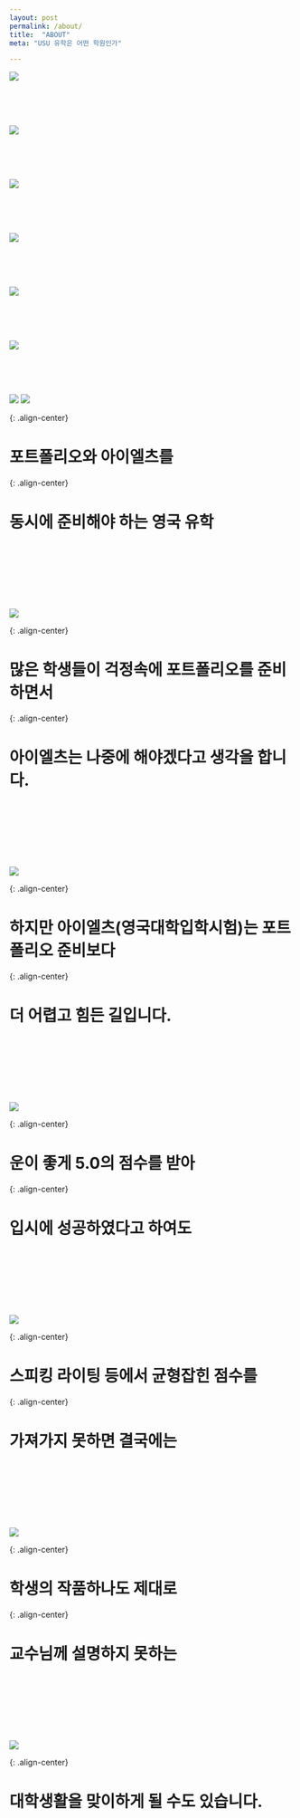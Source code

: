 ```yaml
---
layout: post
permalink: /about/
title:  "ABOUT"
meta: "USU 유학은 어떤 학원인가"

---
```



<img src="{{ site.baseurl }}/images/aboutil/about1.png" class="alone image">

<br><br><br>


<img src="{{ site.baseurl }}/images/aboutil/about2.png" class="alone image">

<br><br><br>


<img src="{{ site.baseurl }}/images/aboutil/about3.png" class="alone image">

<br><br><br>


<img src="{{ site.baseurl }}/images/aboutil/about4.png" class="alone image">

<br><br><br>


<img src="{{ site.baseurl }}/images/aboutil/about5.png" class="alone image">

<br><br><br>

<img src="{{ site.baseurl }}/images/aboutil/about6.png" class="alone image">


<br><br><br>

<img src="{{ site.baseurl }}/images/aboutil/about7.png" class="alone image">

<img src="{{ site.baseurl }}/images/about/pic1.jpg" class="content image">

{: .align-center}
# 포트폴리오와 아이엘츠를  

{: .align-center}
# 동시에 준비해야 하는 영국 유학

<br><br><br><br><br><br>


<img src="{{ site.baseurl }}/images/about/pic2.jpg" class="content image">

{: .align-center}
# 많은 학생들이 걱정속에 포트폴리오를 준비하면서  

{: .align-center}
# 아이엘츠는 나중에 해야겠다고 생각을 합니다.

<br><br><br><br><br><br>

<img src="{{ site.baseurl }}/images/about/pic3.jpg" class="content image">

{: .align-center}
# 하지만 아이엘츠(영국대학입학시험)는 포트폴리오 준비보다 

{: .align-center}
# 더 어렵고 힘든 길입니다.

<br><br><br><br><br><br>

<img src="{{ site.baseurl }}/images/about/pic4.jpg" class="content image">

{: .align-center}
# 운이 좋게 5.0의 점수를 받아 

{: .align-center}
# 입시에 성공하였다고 하여도

<br><br><br><br><br><br>

<img src="{{ site.baseurl }}/images/about/pic5.jpg" class="content image">

{: .align-center}
# 스피킹 라이팅 등에서 균형잡힌 점수를 

{: .align-center}
# 가져가지 못하면 결국에는

<br><br><br><br><br><br>

<img src="{{ site.baseurl }}/images/about/pic6.jpg" class="content image">

{: .align-center}
# 학생의 작품하나도 제대로 

{: .align-center}
# 교수님께 설명하지 못하는

<br><br><br><br><br><br>

<img src="{{ site.baseurl }}/images/about/pic7.jpg" class="content image">

{: .align-center}
# 대학생활을 맞이하게 될 수도 있습니다. 

<br><br><br><br><br><br>